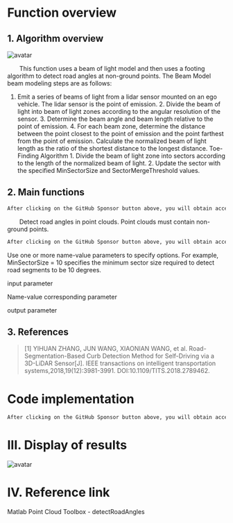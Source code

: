 #  Function overview 

##  1. Algorithm overview 

 ![avatar]( 14eb5fbd625443b295d19a5bd778943b.png) 

   This function uses a beam of light model and then uses a footing algorithm to detect road angles at non-ground points. The Beam Model beam modeling steps are as follows: 

 1. Emit a series of beams of light from a lidar sensor mounted on an ego vehicle. The lidar sensor is the point of emission. 2. Divide the beam of light into beam of light zones according to the angular resolution of the sensor. 3. Determine the beam angle and beam length relative to the point of emission. 4. For each beam zone, determine the distance between the point closest to the point of emission and the point farthest from the point of emission. Calculate the normalized beam of light length as the ratio of the shortest distance to the longest distance. Toe-Finding Algorithm 1. Divide the beam of light zone into sectors according to the length of the normalized beam of light. 2. Update the sector with the specified MinSectorSize and SectorMergeThreshold values. 

##  2. Main functions 

  ```python  
After clicking on the GitHub Sponsor button above, you will obtain access permissions to my private code repository ( https://github.com/slowlon/my_code_bar ) to view this blog code. By searching the code number of this blog, you can find the code you need, code number is: 2024020309574545575
  ```  
   Detect road angles in point clouds. Point clouds must contain non-ground points. 

  ```python  
After clicking on the GitHub Sponsor button above, you will obtain access permissions to my private code repository ( https://github.com/slowlon/my_code_bar ) to view this blog code. By searching the code number of this blog, you can find the code you need, code number is: 2024020309574545575
  ```  
 Use one or more name-value parameters to specify options. For example, MinSectorSize = 10 specifies the minimum sector size required to detect road segments to be 10 degrees. 

 input parameter 

 Name-value corresponding parameter 

 output parameter 

##  3. References 

>  [1] YIHUAN ZHANG, JUN WANG, XIAONIAN WANG, et al. Road-Segmentation-Based Curb Detection Method for Self-Driving via a 3D-LiDAR Sensor[J]. IEEE transactions on intelligent transportation systems,2018,19(12):3981-3991. DOI:10.1109/TITS.2018.2789462. 

#  Code implementation 

  ```python  
After clicking on the GitHub Sponsor button above, you will obtain access permissions to my private code repository ( https://github.com/slowlon/my_code_bar ) to view this blog code. By searching the code number of this blog, you can find the code you need, code number is: 2024020309574545575
  ```  
#  III. Display of results 

 ![avatar]( 72ce05c6b1944989be5ac5ba5ebf0a05.png) 

#  IV. Reference link 

 Matlab Point Cloud Toolbox - detectRoadAngles 

